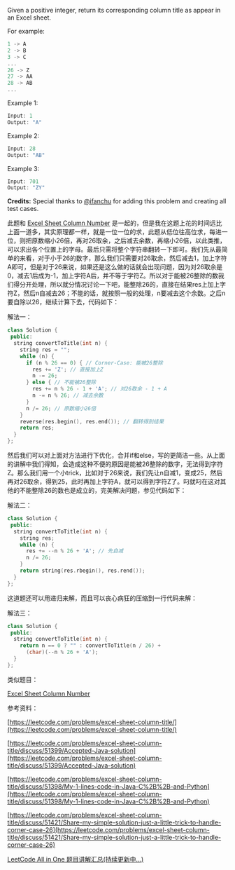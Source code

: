 Given a positive integer, return its corresponding column title as appear in an Excel sheet.

For example:

```cpp
1 -> A
2 -> B
3 -> C
...
26 -> Z
27 -> AA
28 -> AB 
...
```

Example 1:

```cpp
Input: 1
Output: "A"
```

Example 2:

```cpp
Input: 28
Output: "AB"
```

Example 3:

```cpp
Input: 701
Output: "ZY"
```

**Credits:** Special thanks to [@ifanchu](https://oj.leetcode.com/discuss/user/ifanchu) for adding this problem and creating all test cases.

此题和 [Excel Sheet Column Number](http://www.cnblogs.com/grandyang/p/4225316.html) 是一起的，但是我在这题上花的时间远比上面一道多，其实原理都一样，就是一位一位的求，此题从低位往高位求，每进一位，则把原数缩小26倍，再对26取余，之后减去余数，再缩小26倍，以此类推，可以求出各个位置上的字母。最后只需将整个字符串翻转一下即可。我们先从最简单的来看，对于小于26的数字，那么我们只需要对26取余，然后减去1，加上字符A即可，但是对于26来说，如果还是这么做的话就会出现问题，因为对26取余是0，减去1后成为-1，加上字符A后，并不等于字符Z。所以对于能被26整除的数我们得分开处理，所以就分情况讨论一下吧，能整除26的，直接在结果res上加上字符Z，然后n自减去26；不能的话，就按照一般的处理，n要减去这个余数。之后n要自除以26，继续计算下去，代码如下：

解法一：

```cpp
class Solution {
 public:
  string convertToTitle(int n) {
    string res = "";
    while (n) {
      if (n % 26 == 0) { // Corner-Case: 能被26整除
        res += 'Z'; // 直接加上Z
        n -= 26;
      } else { // 不能被26整除
        res += n % 26 - 1 + 'A'; // 对26取余 - 1 + A
        n -= n % 26; // 减去余数
      }
      n /= 26; // 原数缩小26倍
    }
    reverse(res.begin(), res.end()); // 翻转得到结果
    return res;
  }
};
```

然后我们可以对上面对方法进行下优化，合并if和else，写的更简洁一些。从上面的讲解中我们得知，会造成这种不便的原因是能被26整除的数字，无法得到字符Z。那么我们用一个小trick，比如对于26来说，我们先让n自减1，变成25，然后再对26取余，得到25，此时再加上字符A，就可以得到字符Z了。叼就叼在这对其他的不能整除26的数也是成立的，完美解决问题，参见代码如下：

解法二：

```cpp
class Solution {
 public:
  string convertToTitle(int n) {
    string res;
    while (n) {
      res += --n % 26 + 'A'; // 先自减
      n /= 26;
    }
    return string(res.rbegin(), res.rend());
  }
};
```

这道题还可以用递归来解，而且可以丧心病狂的压缩到一行代码来解：

解法三：

```cpp
class Solution {
 public:
  string convertToTitle(int n) {
    return n == 0 ? "" : convertToTitle(n / 26) +
      (char)(--n % 26 + 'A');
  }
};
```

类似题目：

[Excel Sheet Column Number](http://www.cnblogs.com/grandyang/p/4225316.html)

参考资料：

[https://leetcode.com/problems/excel-sheet-column-title/](https://leetcode.com/problems/excel-sheet-column-title/)

[https://leetcode.com/problems/excel-sheet-column-title/discuss/51399/Accepted-Java-solution](https://leetcode.com/problems/excel-sheet-column-title/discuss/51399/Accepted-Java-solution)

[https://leetcode.com/problems/excel-sheet-column-title/discuss/51398/My-1-lines-code-in-Java-C%2B%2B-and-Python](https://leetcode.com/problems/excel-sheet-column-title/discuss/51398/My-1-lines-code-in-Java-C%2B%2B-and-Python)

[https://leetcode.com/problems/excel-sheet-column-title/discuss/51421/Share-my-simple-solution-just-a-little-trick-to-handle-corner-case-26](https://leetcode.com/problems/excel-sheet-column-title/discuss/51421/Share-my-simple-solution-just-a-little-trick-to-handle-corner-case-26)

[LeetCode All in One 题目讲解汇总(持续更新中...)](http://www.cnblogs.com/grandyang/p/4606334.html)